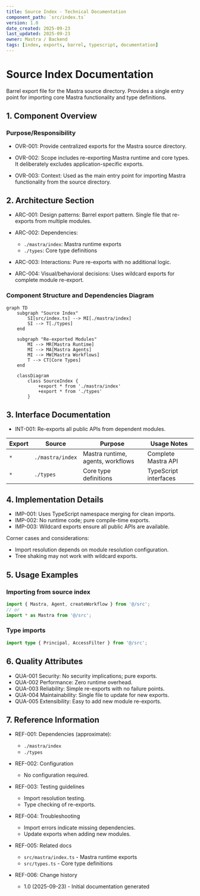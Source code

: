 ```yaml
---
title: Source Index - Technical Documentation
component_path: `src/index.ts`
version: 1.0
date_created: 2025-09-23
last_updated: 2025-09-23
owner: Mastra / Backend
tags: [index, exports, barrel, typescript, documentation]
---
```


# Source Index Documentation

Barrel export file for the Mastra source directory. Provides a single entry point for importing core Mastra functionality and type definitions.

## 1. Component Overview

### Purpose/Responsibility

- OVR-001: Provide centralized exports for the Mastra source directory.

- OVR-002: Scope includes re-exporting Mastra runtime and core types. It deliberately excludes application-specific exports.

- OVR-003: Context: Used as the main entry point for importing Mastra functionality from the source directory.

## 2. Architecture Section

- ARC-001: Design patterns: Barrel export pattern. Single file that re-exports from multiple modules.

- ARC-002: Dependencies:

  - `./mastra/index`: Mastra runtime exports
  - `./types`: Core type definitions

- ARC-003: Interactions: Pure re-exports with no additional logic.

- ARC-004: Visual/behavioral decisions: Uses wildcard exports for complete module re-export.

### Component Structure and Dependencies Diagram

```mermaid
graph TD
    subgraph "Source Index"
        SI[src/index.ts] --> MI[./mastra/index]
        SI --> T[./types]
    end

    subgraph "Re-exported Modules"
        MI --> MR[Mastra Runtime]
        MI --> MA[Mastra Agents]
        MI --> MW[Mastra Workflows]
        T --> CT[Core Types]
    end

    classDiagram
        class SourceIndex {
            +export * from './mastra/index'
            +export * from './types'
        }
```

## 3. Interface Documentation

- INT-001: Re-exports all public APIs from dependent modules.

| Export | Source | Purpose | Usage Notes |
|--------|--------|---------|-------------|
| `*` | `./mastra/index` | Mastra runtime, agents, workflows | Complete Mastra API |
| `*` | `./types` | Core type definitions | TypeScript interfaces |

## 4. Implementation Details

- IMP-001: Uses TypeScript namespace merging for clean imports.
- IMP-002: No runtime code; pure compile-time exports.
- IMP-003: Wildcard exports ensure all public APIs are available.

Corner cases and considerations:

- Import resolution depends on module resolution configuration.
- Tree shaking may not work with wildcard exports.

## 5. Usage Examples

### Importing from source index

```ts
import { Mastra, Agent, createWorkflow } from '@/src';
// or
import * as Mastra from '@/src';
```

### Type imports

```ts
import type { Principal, AccessFilter } from '@/src';
```

## 6. Quality Attributes

- QUA-001 Security: No security implications; pure exports.
- QUA-002 Performance: Zero runtime overhead.
- QUA-003 Reliability: Simple re-exports with no failure points.
- QUA-004 Maintainability: Single file to update for new exports.
- QUA-005 Extensibility: Easy to add new module re-exports.

## 7. Reference Information

- REF-001: Dependencies (approximate):
  - `./mastra/index`
  - `./types`

- REF-002: Configuration
  - No configuration required.

- REF-003: Testing guidelines
  - Import resolution testing.
  - Type checking of re-exports.

- REF-004: Troubleshooting
  - Import errors indicate missing dependencies.
  - Update exports when adding new modules.

- REF-005: Related docs
  - `src/mastra/index.ts` - Mastra runtime exports
  - `src/types.ts` - Core type definitions

- REF-006: Change history
  - 1.0 (2025-09-23) - Initial documentation generated